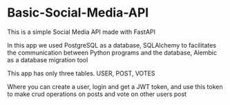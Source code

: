 # Basic-Social-Media-API

This is a simple Social Media API made with FastAPI

In this app we used PostgreSQL as a database, SQLAlchemy to facilitates the communication between Python programs and the database, Alembic as a database migration tool

This app has only three tables. USER, POST, VOTES

Where you can create a user, login and get a JWT token, and use this token to make crud operations on posts and vote on other users post
